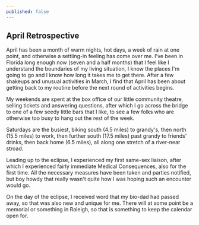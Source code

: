```yaml
---
published: false
---
```

## April Retrospective

April has been a month of warm nights, hot days, a week of rain at one point, and otherwise a settling-in feeling has come over me. I've been in Florida long enough now (seven and a half months) that I feel like I understand the boundaries of my living situation, I know the places I'm going to go and I know how long it takes me to get there. After a few shakeups and unusual activities in March, I find that April has been about getting back to my routine before the next round of activities begins.

My weekends are spent at the box office of our little community theatre, selling tickets and answering questions, after which I go across the bridge to one of a few seedy little bars that I like, to see a few folks who are otherwise too busy to hang out the rest of the week.

Saturdays are the busiest, biking south (4.5 miles) to grandy's, then north (15.5 miles) to work, then further south (17.5 miles) past grandy to friends' drinks, then back home (6.5 miles), all along one stretch of a river-near stroad.

Leading up to the eclipse, I experienced my first same-sex liaison, after which I experienced fairly immediate Medical Consequences, also for the first time. All the necessary measures have been taken and parties notified, but boy howdy that really wasn't quite how I was hoping such an encounter would go.

On the day of the eclipse, I received word that my bio-dad had passed away, so that was also new and unique for me. There will at some point be a memorial or something in Raleigh, so that is something to keep the calendar open for.